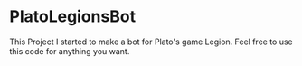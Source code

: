 # PlatoLegionsBot
This Project I started to make a bot for Plato's game Legion. Feel free to use this code for anything you want.
